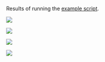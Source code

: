 Results of running the [example script](https://github.com/vifon/file_sorter/blob/master/examples/book_sorter.py).

[![](https://raw.githubusercontent.com/vifon/file_sorter/master/examples/1-input_files.png)](https://raw.githubusercontent.com/vifon/file_sorter/master/examples/1-input_files.png)

[![](https://raw.githubusercontent.com/vifon/file_sorter/master/examples/2-smart_matching.png)](https://raw.githubusercontent.com/vifon/file_sorter/master/examples/2-smart_matching.png)

[![](https://raw.githubusercontent.com/vifon/file_sorter/master/examples/3-preview.png)](https://raw.githubusercontent.com/vifon/file_sorter/master/examples/3-preview.png)

[![](https://raw.githubusercontent.com/vifon/file_sorter/master/examples/4-output_files.png)](https://raw.githubusercontent.com/vifon/file_sorter/master/examples/4-output_files.png)
